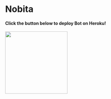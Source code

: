 # Nobita

<h4>Click the button below to deploy Bot on Heroku!</h4>    
<p><a href="https://heroku.com/deploy?template=https://github.com/Alone45-45/Nobita"><img src=https://img.shields.io/badge/Deploy%20To%20Heroku-blueviolet?style=for-the-badge&logo=heroku" width="200""/></a></p>
